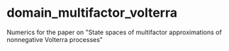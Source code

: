 # domain_multifactor_volterra
Numerics for the paper on "State spaces of multifactor approximations of nonnegative Volterra processes"
